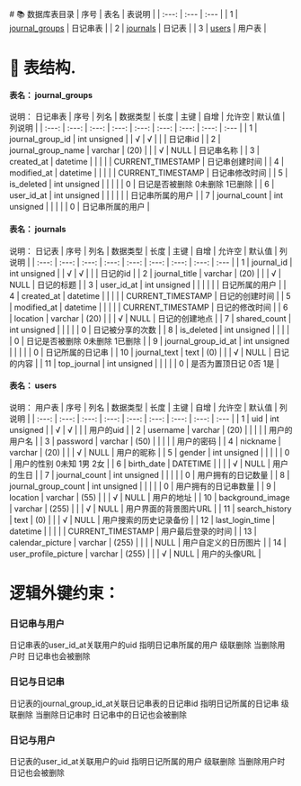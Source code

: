 ﻿﻿# 📚 数据库表目录
 | 序号 | 表名 | 表说明 | 
 | :---: | :--- | :--- | 
 | 1 | [journal_groups](#journal_groups) | 日记串表 | 
 | 2 | [journals](#journals) | 日记表 | 
 | 3 | [users](#users) | 用户表 | 
# 📒 表结构.
#### 表名： journal_groups
说明： 日记串表
| 序号 | 列名 | 数据类型 | 长度 | 主键 | 自增 | 允许空 | 默认值 | 列说明 |
| :---: | :---: | :---: | :---: | :---: | :---: | :---: | :---: | :--- |
| 1 | journal_group_id | int unsigned |  | √ | √ |  |  | 日记串id |
| 2 | journal_group_name | varchar | (20) |  |  | √ | NULL | 日记串名称 |
| 3 | created_at | datetime |  |  |  |  | CURRENT_TIMESTAMP | 日记串创建时间 |
| 4 | modified_at | datetime |  |  |  |  | CURRENT_TIMESTAMP | 日记串修改时间 |
| 5 | is_deleted | int unsigned |  |  |  |  | 0 | 日记是否被删除 0未删除 1已删除 |
| 6 | user_id_at | int unsigned |  |  |  |  |  | 日记串所属的用户 |
| 7 | journal_count | int unsigned |  |  |  |  | 0 | 日记串所属的用户 |

#### 表名： journals
说明： 日记表
| 序号 | 列名 | 数据类型 | 长度 | 主键 | 自增 | 允许空 | 默认值 | 列说明 |
| :---: | :---: | :---: | :---: | :---: | :---: | :---: | :---: | :--- |
| 1 | journal_id | int unsigned |  | √ | √ |  |  | 日记的id |
| 2 | journal_title | varchar | (20) |  |  | √ | NULL | 日记的标题 |
| 3 | user_id_at | int unsigned |  |  |  |  |  | 日记所属的用户 |
| 4 | created_at | datetime |  |  |  |  | CURRENT_TIMESTAMP | 日记的创建时间 |
| 5 | modified_at | datetime |  |  |  |  | CURRENT_TIMESTAMP | 日记的修改时间 |
| 6 | location | varchar | (20) |  |  | √ | NULL | 日记的创建地点 |
| 7 | shared_count | int unsigned |  |  |  |  | 0 | 日记被分享的次数 |
| 8 | is_deleted | int unsigned |  |  |  |  | 0 | 日记是否被删除 0未删除 1已删除 |
| 9 | journal_group_id_at | int unsigned |  |  |  |   | 0 | 日记所属的日记串 |
| 10 | journal_text | text | (0) |  |  | √ | NULL | 日记的内容 |
| 11 | top_journal | int unsigned |  |  |  |  | 0 | 是否为置顶日记 0否 1是 |

#### 表名： users
说明： 用户表
| 序号 | 列名 | 数据类型 | 长度 | 主键 | 自增 | 允许空 | 默认值 | 列说明 |
| :---: | :---: | :---: | :---: | :---: | :---: | :---: | :---: | :--- |
| 1 | uid | int unsigned |  | √ | √ |  |  | 用户的uid |
| 2 | username | varchar | (20) |  |  |  |  | 用户的用户名 |
| 3 | password | varchar | (50) |  |  |  |  | 用户的密码 |
| 4 | nickname | varchar | (20) |  |  | √ | NULL | 用户的昵称 |
| 5 | gender | int unsigned |  |  |  |  | 0 | 用户的性别 0未知 1男 2女 |
| 6 | birth_date | DATETIME |  |  |  | √ | NULL | 用户的生日 |
| 7 | journal_count | int unsigned |  |  |  |  | 0 | 用户拥有的日记数量 |
| 8 | journal_group_count | int unsigned |  |  |  |  | 0 | 用户拥有的日记串数量 |
| 9 | location | varchar | (55) |  |  | √ | NULL | 用户的地址 |
| 10 | background_image | varchar | (255) |  |  | √ | NULL | 用户界面的背景图片URL |
| 11 | search_history | text | (0) |  |  | √ | NULL | 用户搜索的历史记录备份 |
| 12 | last_login_time | datetime |  |  |  |  | CURRENT_TIMESTAMP | 用户最后登录的时间 |
| 13 | calendar_picture | varchar | (255) |  |  |  | NULL | 用户自定义的日历图片 |
| 14 | user_profile_picture | varchar | (255) |  |  | √ | NULL | 用户的头像URL |

# 逻辑外键约束：

### **日记串与用户**

 日记串表的user_id_at关联用户的uid 指明日记串所属的用户 级联删除 当删除用户时 日记串也会被删除

### **日记与日记串**

 日记表的journal_group_id_at关联日记串表的日记串id 指明日记所属的日记串 级联删除 当删除日记串时 日记串中的日记也会被删除

### **日记与用户**

 日记表的user_id_at关联用户的uid 指明日记所属的用户 级联删除 当删除用户时 日记也会被删除
